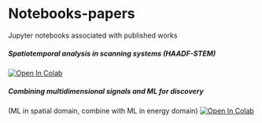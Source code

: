 # Notebooks-papers
Jupyter notebooks associated with published works



##### Spatiotemporal analysis in scanning systems (HAADF-STEM)

[![Open In Colab](https://colab.research.google.com/assets/colab-badge.svg)](https://colab.research.google.com/github/kevinroccapriore/Notebooks-papers/blob/main/Distortion_STEM_Analysis_GP.ipynb)

##### Combining multidimensional signals and ML for discovery 

(ML in spatial domain, combine with ML in energy domain)
[![Open In Colab](https://colab.research.google.com/assets/colab-badge.svg)](https://colab.research.google.com/github/kevinroccapriore/Notebooks-papers/blob/main/Distortion_STEM_Analysis_GP.ipynb)
